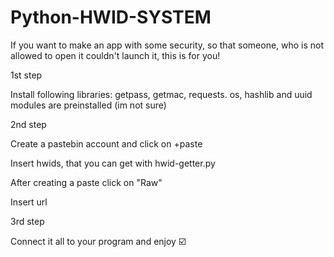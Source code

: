 # Python-HWID-SYSTEM

If you want to make an app with some security, so that someone, who is not allowed to open it couldn't launch it, this is for you!

1st step

Install following libraries: getpass, getmac, requests. os, hashlib and uuid modules are preinstalled (im not sure)

2nd step

Create a pastebin account and click on +paste

Insert hwids, that you can get with hwid-getter.py

After creating a paste click on "Raw"  

Insert url

3rd step

Connect it all to your program and enjoy ☑️
